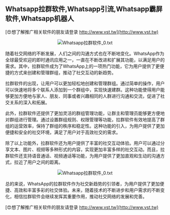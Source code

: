 ## **Whatsapp拉群软件,Whatsapp引流,Whatsapp霸屏软件,Whatsapp机器人**

[😍想了解推广相关软件的朋友请登录 http://www.vst.tw](http://www.vst.tw)

 <center><img src="https://vst.tw/MP4/tuiguang/png/1.png" alt="Whatsapp拉群软件_0.txt"></center>

随着社交网络的不断发展，人们之间的沟通方式也在不断地变化。WhatsApp作为全球最受欢迎的即时通讯应用之一，一直在不断改进和扩展其功能，以满足用户的需求。其中，拉群软件成为了WhatsApp上的一项热门功能，它为用户提供了更便捷的方式来创建和管理群组，推动了社交互动的新趋势。

拉群软件的出现，让用户可以更加轻松地创建和管理群组。通过简单的操作，用户可以快速地将多个联系人添加到一个群组中，实现快速建群。这种功能使得用户能够更加方便地与家人、朋友、同事或者兴趣相同的人群进行沟通和交流，促进了社交关系的深入和拓展。

此外，拉群软件还提供了更加灵活的群组管理功能，让群主和管理员能够更方便地对群组进行管理。通过设置群组规则、权限管理等功能，拉群软件有效地提高了群组的运营效率，保持了群组的秩序和稳定性。这种功能的引入，为用户提供了更加便捷和安全的社交环境，满足了用户对于高效社交的需求。

除了以上功能外，拉群软件还为用户提供了丰富的社交互动体验。用户可以通过分享文本、图片、视频等多种形式的内容，实现更加丰富多样的社交互动。而且，拉群软件还支持语音通话、视频通话等功能，为用户提供了更加直观和生动的沟通方式，拉近了用户之间的距离。

 <center><img src="https://vst.tw/MP4/tuiguang/png/3.png" alt="Whatsapp拉群软件_0.txt"></center>

总的来说，WhatsApp的拉群软件作为社交新趋势的引领者，为用户提供了更加便捷、高效和丰富多彩的社交体验。未来，随着技术的不断进步和用户需求的不断变化，相信拉群软件会继续发挥其重要作用，推动社交网络的发展和完善。

[😍想了解推广相关软件的朋友请登录 http://www.vst.tw](http://www.vst.tw)



